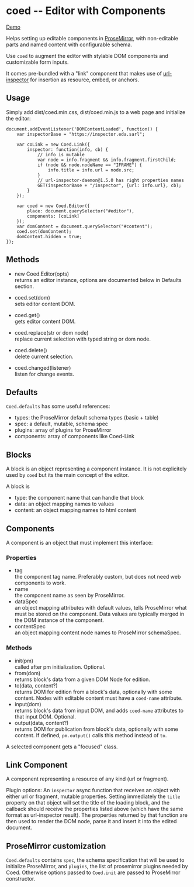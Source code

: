 coed -- Editor with Components
==============================

[Demo](https://kapouer.github.io/coed/demo/index.html)

Helps setting up editable components in [ProseMirror](https://prosemirror.net),
with non-editable parts and named content with configurable schema.

Use `coed` to augment the editor with stylable DOM components and customizable
form inputs.

It comes pre-bundled with a "link" component that makes use of
[url-inspector](https://github.com/kapouer/url-inspector) for
insertion as resource, embed, or anchors.


Usage
-----

Simply add dist/coed.min.css, dist/coed.min.js to a web page and initialize the editor:

```
document.addEventListener('DOMContentLoaded', function() {
	var inspectorBase = "https://inspector.eda.sarl";

	var coLink = new Coed.Link({
		inspector: function(info, cb) {
			// info is mutable
			var node = info.fragment && info.fragment.firstChild;
			if (node && node.nodeName == "IFRAME") {
				info.title = info.url = node.src;
			}
			// url-inspector-daemon@1.5.0 has right properties names
			GET(inspectorBase + "/inspector", {url: info.url}, cb);
		}
	});

	var coed = new Coed.Editor({
		place: document.querySelector("#editor"),
		components: [coLink]
	});
	var domContent = document.querySelector("#content");
	coed.set(domContent);
	domContent.hidden = true;
});
```


Methods
-------

- new Coed.Editor(opts)  
  returns an editor instance,
  options are documented below in Defaults section.
- coed.set(dom)  
  sets editor content DOM.
- coed.get()  
  gets editor content DOM.

- coed.replace(str or dom node)  
  replace current selection with typed string or dom node.
- coed.delete()  
  delete current selection.

- coed.changed(listener)  
  listen for change events.


Defaults
--------

`Coed.defaults` has some useful references:

- types: the ProseMirror default schema types (basic + table)
- spec: a default, mutable, schema spec
- plugins: array of plugins for ProseMirror
- components: array of components like Coed-Link


Blocks
------

A block is an object representing a component instance. It is not explicitely
used by `coed` but its the main concept of the editor.

A block is
- type: the component name that can handle that block
- data: an object mapping names to values
- content: an object mapping names to html content


Components
----------

A component is an object that must implement this interface:

### Properties

- tag  
  the component tag name.
  Preferably custom, but does not need web components to work.
- name  
  the component name as seen by ProseMirror.
- dataSpec  
  an object mapping attributes with default values,
  tells ProseMirror what must be stored on the component.
  Data values are typically merged in the DOM instance of the component.
- contentSpec  
  an object mapping content node names to ProseMirror schemaSpec.

### Methods

- init(pm)  
  called after pm initialization. Optional.
- from(dom)  
  returns block's data from a given DOM Node for edition.
- to(data, content?)  
  returns DOM for edition from a block's data, optionally with some content.
  Nodes with editable content must have a `coed-name` attribute.
- input(dom)  
  returns block's data from input DOM, and adds `coed-name` attributes to that
  input DOM. Optional.
- output(data, content?)  
  returns DOM for publication from block's data, optionally with some content.
  If defined, `pm.output()` calls this method instead of `to`.


A selected component gets a "focused" class.


Link Component
--------------

A component representing a resource of any kind (url or fragment).

Plugin options:
An `inspector` async function that receives an object with either url or fragment,
mutable properties.
Setting immediately the `title` property on that object will set the title of the
loading block, and the callback should receive the properties listed above
(which have the same format as url-inspector result).
The properties returned by that function are then used to render the DOM node,
parse it and insert it into the edited document.


ProseMirror customization
-------------------------

`Coed.defaults` contains `spec`, the schema specification that will be used to
initialize ProseMirror, and `plugins`, the list of prosemirror plugins needed
by Coed. Otherwise options passed to `Coed.init` are passed to ProseMirror
constructor.

